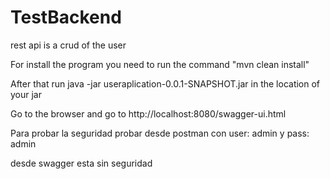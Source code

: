 # TestBackend

rest api is a crud of the user


For install the program you need to run the command "mvn clean install"


After that run java -jar useraplication-0.0.1-SNAPSHOT.jar in the location of your jar

Go to the browser and go to http://localhost:8080/swagger-ui.html 

Para probar la seguridad probar desde postman con user: admin y pass: admin

desde swagger esta sin seguridad






